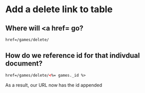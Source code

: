 # Add a delete link to table

## Where will <a href= go?

```html
href=/games/delete/
```

## How do we reference id for that indivdual document?

```html
href=/games/delete/<%= games._id %>
```

As a result, our URL now has the id appended
